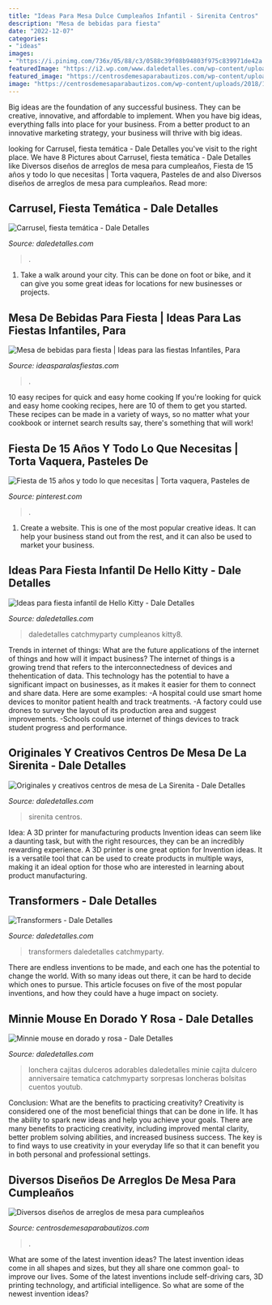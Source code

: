 ```yaml
---
title: "Ideas Para Mesa Dulce Cumpleaños Infantil - Sirenita Centros"
description: "Mesa de bebidas para fiesta"
date: "2022-12-07"
categories:
- "ideas"
images:
- "https://i.pinimg.com/736x/05/88/c3/0588c39f08b94803f975c839971de42a.jpg"
featuredImage: "https://i2.wp.com/www.daledetalles.com/wp-content/uploads/2016/06/12976603_269255393408497_603009515_n.jpg?resize=578%2C578"
featured_image: "https://centrosdemesaparabautizos.com/wp-content/uploads/2018/12/arreglos-de-mesa-para-cumpleaños-de-niña-de-2-años.jpg"
image: "https://centrosdemesaparabautizos.com/wp-content/uploads/2018/12/arreglos-de-mesa-para-cumpleaños-de-niña-de-2-años.jpg"
---
```



Big ideas are the foundation of any successful business. They can be creative, innovative, and affordable to implement. When you have big ideas, everything falls into place for your business. From a better product to an innovative marketing strategy, your business will thrive with big ideas.

	

		
looking for Carrusel, fiesta temática - Dale Detalles you've visit to the right place. We have 8 Pictures about Carrusel, fiesta temática - Dale Detalles like Diversos diseños de arreglos de mesa para cumpleaños, Fiesta de 15 años y todo lo que necesitas | Torta vaquera, Pasteles de and also Diversos diseños de arreglos de mesa para cumpleaños. Read more:
		
    
## Carrusel, Fiesta Temática - Dale Detalles

<img loading=lazy src="https://i2.wp.com/www.daledetalles.com/wp-content/uploads/2016/06/12976603_269255393408497_603009515_n.jpg?resize=578%2C578" onerror="this.onerror=null;this.src='https://tse4.mm.bing.net/th?id=OIP.MzYdFISk9riTLv1JfGwKCgHaHa&amp;pid=15.1';" alt="Carrusel, fiesta temática - Dale Detalles">

_Source: daledetalles.com_

>. 

	

1. Take a walk around your city. This can be done on foot or bike, and it can give you some great ideas for locations for new businesses or projects. 

    
## Mesa De Bebidas Para Fiesta | Ideas Para Las Fiestas Infantiles, Para

<img loading=lazy src="https://ideasparalasfiestas.com/wp-content/uploads/2019/10/mesa-de-bebidas-para-fiesta-5.jpg" onerror="this.onerror=null;this.src='https://tse2.mm.bing.net/th?id=OIP.QL8_-NEUxdXU2z0hP_HGfgHaJ4&amp;pid=15.1';" alt="Mesa de bebidas para fiesta | Ideas para las fiestas Infantiles, Para">

_Source: ideasparalasfiestas.com_

>. 

	

10 easy recipes for quick and easy home cooking
If you're looking for quick and easy home cooking recipes, here are 10 of them to get you started. These recipes can be made in a variety of ways, so no matter what your cookbook or internet search results say, there's something that will work!

    
## Fiesta De 15 Años Y Todo Lo Que Necesitas | Torta Vaquera, Pasteles De

<img loading=lazy src="https://i.pinimg.com/736x/05/88/c3/0588c39f08b94803f975c839971de42a.jpg" onerror="this.onerror=null;this.src='https://tse3.mm.bing.net/th?id=OIP.ozX1Ub_n57hq1x2_yWxPhQHaJ4&amp;pid=15.1';" alt="Fiesta de 15 años y todo lo que necesitas | Torta vaquera, Pasteles de">

_Source: pinterest.com_

>. 

	

1. Create a website. This is one of the most popular creative ideas. It can help your business stand out from the rest, and it can also be used to market your business.

    
## Ideas Para Fiesta Infantil De Hello Kitty - Dale Detalles

<img loading=lazy src="https://i2.wp.com/www.daledetalles.com/wp-content/uploads/2015/09/idea-fiesta-hello-kitty8.jpg?resize=500%2C753" onerror="this.onerror=null;this.src='https://tse1.mm.bing.net/th?id=OIP.PLJjBRB3jqxXqsy5e8bMKwHaLJ&amp;pid=15.1';" alt="Ideas para fiesta infantil de Hello Kitty - Dale Detalles">

_Source: daledetalles.com_

>daledetalles catchmyparty cumpleanos kitty8. 

	

Trends in internet of things: What are the future applications of the internet of things and how will it impact business?
The internet of things is a growing trend that refers to the interconnectedness of devices and thehentication of data. This technology has the potential to have a significant impact on businesses, as it makes it easier for them to connect and share data. Here are some examples: 
-A hospital could use smart home devices to monitor patient health and track treatments. 
-A factory could use drones to survey the layout of its production area and suggest improvements. 
-Schools could use internet of things devices to track student progress and performance.

    
## Originales Y Creativos Centros De Mesa De La Sirenita - Dale Detalles

<img loading=lazy src="https://i1.wp.com/www.daledetalles.com/wp-content/uploads/2016/08/centro-de-mesa-sirenita7.jpg" onerror="this.onerror=null;this.src='https://tse3.mm.bing.net/th?id=OIP.OCThVuTy2wvfMMdq--GoHgHaLF&amp;pid=15.1';" alt="Originales y creativos centros de mesa de La Sirenita - Dale Detalles">

_Source: daledetalles.com_

>sirenita centros. 

	

Idea: A 3D printer for manufacturing products
Invention ideas can seem like a daunting task, but with the right resources, they can be an incredibly rewarding experience. A 3D printer is one great option for Invention ideas. It is a versatile tool that can be used to create products in multiple ways, making it an ideal option for those who are interested in learning about product manufacturing.

    
## Transformers - Dale Detalles

<img loading=lazy src="https://i0.wp.com/www.daledetalles.com/wp-content/uploads/2016/02/transformers14.jpg" onerror="this.onerror=null;this.src='https://tse1.mm.bing.net/th?id=OIP.stllMxD5alDbemf8U2IqqAHaFj&amp;pid=15.1';" alt="Transformers - Dale Detalles">

_Source: daledetalles.com_

>transformers daledetalles catchmyparty. 

	

There are endless inventions to be made, and each one has the potential to change the world. With so many ideas out there, it can be hard to decide which ones to pursue. This article focuses on five of the most popular inventions, and how they could have a huge impact on society.

    
## Minnie Mouse En Dorado Y Rosa - Dale Detalles

<img loading=lazy src="https://i2.wp.com/www.daledetalles.com/wp-content/uploads/2016/07/minnie-oro25.jpg" onerror="this.onerror=null;this.src='https://tse1.mm.bing.net/th?id=OIP.lRaual88TuTzWuyjzqBj_AHaLG&amp;pid=15.1';" alt="Minnie mouse en dorado y rosa - Dale Detalles">

_Source: daledetalles.com_

>lonchera cajitas dulceros adorables daledetalles minie cajita dulcero anniversaire tematica catchmyparty sorpresas loncheras bolsitas cuentos youtub. 

	

Conclusion: What are the benefits to practicing creativity?
Creativity is considered one of the most beneficial things that can be done in life. It has the ability to spark new ideas and help you achieve your goals. There are many benefits to practicing creativity, including improved mental clarity, better problem solving abilities, and increased business success. The key is to find ways to use creativity in your everyday life so that it can benefit you in both personal and professional settings.

    
## Diversos Diseños De Arreglos De Mesa Para Cumpleaños

<img loading=lazy src="https://centrosdemesaparabautizos.com/wp-content/uploads/2018/12/arreglos-de-mesa-para-cumpleaños-de-niña-de-2-años.jpg" onerror="this.onerror=null;this.src='https://tse4.mm.bing.net/th?id=OIP.3fT-VRdHmRZsmvWEJ_FuqgAAAA&amp;pid=15.1';" alt="Diversos diseños de arreglos de mesa para cumpleaños">

_Source: centrosdemesaparabautizos.com_

>. 

	

What are some of the latest invention ideas?
The latest invention ideas come in all shapes and sizes, but they all share one common goal- to improve our lives. Some of the latest inventions include self-driving cars, 3D printing technology, and artificial intelligence. So what are some of the newest invention ideas?

